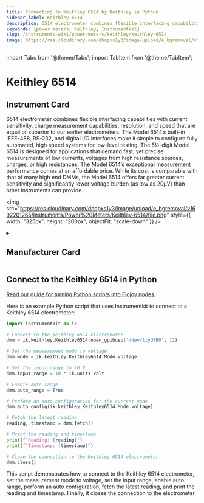 ```yaml
---
title: Connecting to Keithley 6514 by Keithley in Python
sidebar_label: Keithley 6514
description: 6514 electrometer combines flexible interfacing capabilities with current sensitivity, charge measurement capabilities, resolution, and speed that are equal or superior to our earlier electrometers. The Model 6514’s built-in IEEE-488, RS-232, and digital I/O interfaces make it simple to configure fully automated, high speed systems for low-level testing. The 5½-digit Model 6514 is designed for applications that demand fast, yet precise measurements of low currents, voltages from high resistance sources, charges, or high resistances. The Model 6514’s exceptional measurement performance comes at an affordable price. While its cost is comparable with that of many high end DMMs, the Model 6514 offers far greater current sensitivity and significantly lower voltage burden (as low as 20μV) than other instruments can provide.
keywords: [power meters, Keithley, Instrumentkit]
slug: /instruments-wiki/power-meters/keithley/keithley-6514
image: https://res.cloudinary.com/dhopxs1y3/image/upload/e_bgremoval/v1692201265/Instruments/Power%20Meters/Keithley-6514/file.png
---
```


import Tabs from '@theme/Tabs';
import TabItem from '@theme/TabItem';

# Keithley 6514

## Instrument Card

<div className="flex">

<div>

6514 electrometer combines flexible interfacing capabilities with current sensitivity, charge measurement capabilities, resolution, and speed that are equal or superior to our earlier electrometers. The Model 6514’s built-in IEEE-488, RS-232, and digital I/O interfaces make it simple to configure fully automated, high speed systems for low-level testing. The 5½-digit Model 6514 is designed for applications that demand fast, yet precise measurements of low currents, voltages from high resistance sources, charges, or high resistances. The Model 6514’s exceptional measurement performance comes at an affordable price. While its cost is comparable with that of many high end DMMs, the Model 6514 offers far greater current sensitivity and significantly lower voltage burden (as low as 20μV) than other instruments can provide.

</div>

<img src="https://res.cloudinary.com/dhopxs1y3/image/upload/e_bgremoval/v1692201265/Instruments/Power%20Meters/Keithley-6514/file.png" style={{ width: "325px", height: "200px", objectFit: "scale-down" }} />

</div>

<details>
<summary><h2>Manufacturer Card</h2></summary>

<img src="https://res.cloudinary.com/dhopxs1y3/image/upload/v1692126010/Instruments/Vendor%20Logos/Keithley.png" style={{ width: "100%", height: "170px",objectFit: "scale-down" }} />

Keithley Instruments is a measurement and instrument company headquartered in Solon, Ohio, that develops, manufactures, markets, and sells data acquisition products, as well as complete systems for high-volume production and assembly testing. <a href="https://www.tek.com/en">Website</a>.

<ul>
  <li>Headquarters: Cleveland, Ohio, United States</li>
  <li>Yearly Revenue (millions, USD): 110.6</li>
</ul>
</details>

## Connect to the Keithley 6514 in Python

[Read our guide for turning Python scripts into Flojoy nodes.](https://docs.flojoy.ai/custom-nodes/creating-custom-node/)
<Tabs>
<TabItem value="Instrumentkit" label="Instrumentkit">

Here is an example Python script that uses Instrumentkit to connect to a Keithley 6514 electrometer:

```python
import instrumentkit as ik

# Connect to the Keithley 6514 electrometer
dmm = ik.keithley.Keithley6514.open_gpibusb('/dev/ttyUSB0', 12)

# Set the measurement mode to voltage
dmm.mode = ik.keithley.Keithley6514.Mode.voltage

# Set the input range to 10 V
dmm.input_range = 10 * ik.units.volt

# Enable auto range
dmm.auto_range = True

# Perform an auto configuration for the current mode
dmm.auto_config(ik.keithley.Keithley6514.Mode.voltage)

# Fetch the latest reading
reading, timestamp = dmm.fetch()

# Print the reading and timestamp
print(f"Reading: {reading}")
print(f"Timestamp: {timestamp}")

# Close the connection to the Keithley 6514 electrometer
dmm.close()
```

This script demonstrates how to connect to the Keithley 6514 electrometer, set the measurement mode to voltage, set the input range, enable auto range, perform an auto configuration, fetch the latest reading, and print the reading and timestamp. Finally, it closes the connection to the electrometer.

</TabItem>
</Tabs>